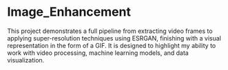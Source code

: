 # Image_Enhancement
This project demonstrates a full pipeline from extracting video frames to applying super-resolution techniques using ESRGAN, finishing with a visual representation in the form of a GIF. It is designed to highlight my ability to work with video processing, machine learning models, and data visualization.
